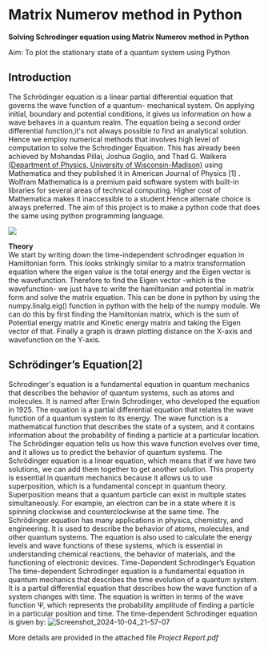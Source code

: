 # Matrix Numerov method in Python

<b>Solving Schrodinger equation using Matrix Numerov method in Python</b>

Aim: To plot the stationary state of a quantum system using Python

## Introduction 

The Schrödinger equation is a linear partial differential
equation that governs the wave function of a quantum-
mechanical system. On applying initial, boundary and
potential conditions, it gives us information on how a wave
behaves in a quantum realm.
The equation being a second order differential function,it's
not always possible to find an analytical solution. Hence
we employ numerical methods that involves high level of
computation to solve the Schrodinger Equation.
This has already been achieved by Mohandas Pillai, Joshua
Goglio, and Thad G. Walkera <a href="https://pages.physics.wisc.edu/~tgwalker/106.Numerov.pdf">(Department of Physics,
University of Wisconsin-Madison)</a> using Mathematica and
they published it in American Journal of Physics [1] .
Wolfram Mathematica is a premium paid software system
with built-in libraries for several areas of technical
computing. Higher cost of Mathematica makes it
inaccessible to a student.Hence alternate choice is always
preferred.
The aim of this project is to make a python code that does
the same using python programming language.

<img src="https://github.com/abhinavpb-249/matrix-numerov/blob/main/plot.png?raw=true">

<b>Theory</b> <br>
We start by writing down the time-independent
schrodinger equation in Hamiltonian form. This looks
strikingly similar to a matrix transformation equation
where the eigen value is the total energy and the Eigen
vector is the wavefunction.
Therefore to find the Eigen vector -which is the
wavefunction- we just have to write the hamiltonian and
potential in matrix form and solve the matrix equation.
This can be done in python by using the numpy.linalg.eig()
function in python with the help of the numpy
module.
We can do this by first finding the Hamiltonian matrix,
which is the sum of Potential energy matrix and Kinetic
energy matrix and taking the Eigen vector of that.
Finally a graph is drawn plotting distance on the X-axis and
wavefunction on the Y-axis.

## Schrödinger’s Equation[2]
Schrodinger's equation is a fundamental equation in
quantum mechanics that describes the behavior of
quantum systems, such as atoms and molecules. It is
named after Erwin Schrodinger, who developed the
equation in 1925.
The equation is a partial differential equation that relates
the wave function of a quantum system to its energy. The
wave function is a mathematical function that describes
the state of a system, and it contains information about the
probability of finding a particle at a particular location.
The Schrödinger equation tells us how this wave function
evolves over time, and it allows us to predict the behavior
of quantum systems.
The Schrödinger equation is a linear equation, which
means that if we have two solutions, we can add them
together to get another solution. This property is essential
in quantum mechanics because it allows us to use
superposition, which is a fundamental concept in quantum
theory. Superposition means that a quantum particle can
exist in multiple states simultaneously. For example, an
electron can be in a state where it is spinning clockwise
and counterclockwise at the same time.
The Schrödinger equation has many applications in
physics, chemistry, and engineering. It is used to describe
the behavior of atoms, molecules, and other quantum
systems. The equation is also used to calculate the energy
levels and wave functions of these systems, which is
essential in understanding chemical reactions, the
behavior of materials, and the functioning of electronic
devices.
Time-Dependent Schrodinger’s Equation
The time-dependent Schrodinger equation is a
fundamental equation in quantum mechanics that
describes the time evolution of a quantum system. It is a
partial differential equation that describes how the wave
function of a system changes with time. The equation is
written in terms of the wave function Ψ, which represents
the probability amplitude of finding a particle in a
particular position and time.
The time-dependent Schrodinger equation is given by:
![Screenshot_2024-10-04_21-57-07](https://github.com/user-attachments/assets/6e0ee915-4fa8-4cf7-99c0-8520e5822f9c)


More details are provided in the attached file <i> Project Report.pdf </i>
 
